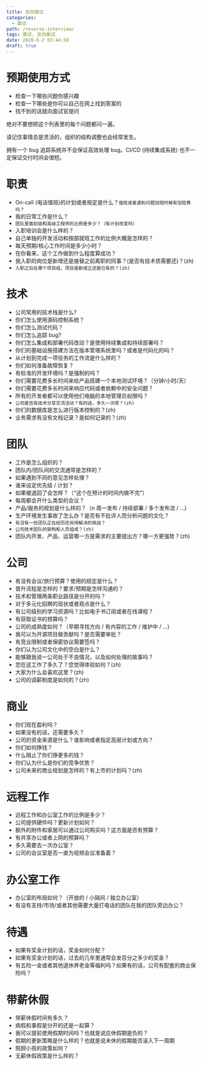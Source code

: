 ```yaml
---
title: 反向面试
categories:
  - 面试
path: /reverse-interview/
tags: 面试, 反向面试
date: 2020-6-2 03:44:58
draft: true
---
```


# 预期使用方式

-  检查一下哪些问题你感兴趣
-  检查一下哪些是你可以自己在网上找到答案的
-  找不到的话就向面试官提问

绝对不要想把这个列表里的每个问题都问一遍。

请记住事情总是灵活的，组织的结构调整也会经常发生。

拥有一个 bug 追踪系统并不会保证高效处理 bug。CI/CD (持续集成系统) 也不一定保证交付时间会很短。

# 职责

-  On-call (电话值班)的计划或者规定是什么？`值班或者遇到问题加班时候有加班费吗？`
-  我的日常工作是什么？
-  `团队里面初级和高级工程师的比例是多少？（有计划改变吗）`
-  入职培训会是什么样的？
-  自己单独的开发活动和按部就班工作的比例大概是怎样的？
-  每天预期/核心工作时间是多少小时？
-  在你看来，这个工作做到什么程度算成功？
-  我入职的岗位是新增还是接替之前离职的同事？(是否有技术债需要还)？(zh)
-  `入职之后在哪个项目组，项目是新成立还是已有的？(zh)`

# 技术

-  公司常用的技术栈是什么?
-  你们怎么使用源码控制系统？
-  你们怎么测试代码？
-  你们怎么追踪 bug?
-  你们怎么集成和部署代码改动？是使用持续集成和持续部署吗？
-  你们的基础设施搭建方法在版本管理系统里吗？或者是代码化的吗？
-  从计划到完成一项任务的工作流是什么样的？
-  你们如何准备故障恢复？
-  有标准的开发环境吗？是强制的吗？
-  你们需要花费多长时间来给产品搭建一个本地测试环境？（分钟/小时/天）
-  你们需要花费多长时间来响应代码或者依赖中的安全问题？
-  所有的开发者都可以使用他们电脑的本地管理员权限吗？
-  `公司是否有技术分享交流活动？有的话，多久一次呢？(zh)`
-  你们的数据库是怎么进行版本控制的？(zh)
-  业务需求有没有文档记录？是如何记录的？(zh)

# 团队

-  工作是怎么组织的？
-  团队内/团队间的交流通常是怎样的？
-  如果遇到不同的意见怎样处理？
-  谁来设定优先级 / 计划？
-  如果被退回了会怎样？（“这个在预计的时间内做不完”）
-  每周都会开什么类型的会议？
-  产品/服务的规划是什么样的？（n 周一发布 / 持续部署 / 多个发布流 / ...)
-  生产环境发生事故了怎么办？是否有不批评人而分析问题的文化？
-  `有没有一些团队正在经历还尚待解决的挑战？`
-  `公司技术团队的架构和人员组成？(zh)`
-  团队内开发、产品、运营哪一方是需求的主要提出方？哪一方更强势？(zh)

# 公司

-  有没有会议/旅行预算？使用的规定是什么？
-  晋升流程是怎样的？要求/预期是怎样沟通的？
-  技术和管理两条职业路径是分开的吗？
-  对于多元化招聘的现状或者观点是什么？
-  有公司级别的学习资源吗？比如电子书订阅或者在线课程？
-  有获取证书的预算吗？
-  公司的成熟度如何？（早期寻找方向 / 有内容的工作 / 维护中 / ...)
-  我可以为开源项目做贡献吗？是否需要审批？
-  有竞业限制或者保密协议需要签吗？
-  你们认为公司文化中的空白是什么？
-  能够跟我说一公司处于不良情况，以及如何处理的故事吗？
-  您在这工作了多久了？您觉得体验如何？(zh)
-  大家为什么会喜欢这里？(zh)
-  公司的调薪制度是如何的？(zh)

# 商业

-  你们现在盈利吗？
-  如果没有的话，还需要多久？
-  公司的资金来源是什么？谁影响或者指定高层计划或方向？
-  你们如何挣钱？
-  什么阻止了你们挣更多的钱？
-  你们认为什么是你们的竞争优势？
-  公司未来的商业规划是怎样的？有上市的计划吗？(zh)

# 远程工作

-  远程工作和办公室工作的比例是多少？
-  公司提供硬件吗？更新计划如何？
-  额外的附件和家居可以通过公司购买吗？这方面是否有预算？
-  有共享办公或者上网的预算吗？
-  多久需要去一次办公室？
-  公司的会议室是否一直为视频会议准备着？

# 办公室工作

-  办公室的布局如何？（开放的 / 小隔间 / 独立办公室）
-  有没有支持/市场/或者其他需要大量打电话的团队在我的团队旁边办公？

# 待遇

-  如果有奖金计划的话，奖金如何分配？
-  如果有奖金计划的话，过去的几年里通常会发百分之多少的奖金？
-  有五险一金或者其他退休养老金等福利吗？如果有的话，公司有配套的商业保险吗？

# 带薪休假

-  带薪休假时间有多久？
-  病假和事假是分开的还是一起算？
-  我可以提前使用假期时间吗？也就是说应休假期是负的？
-  假期的更新策略是什么样的？也就是说未休的假期能否滚入下一周期
-  照顾小孩的政策如何？
-  无薪休假政策是什么样的？
